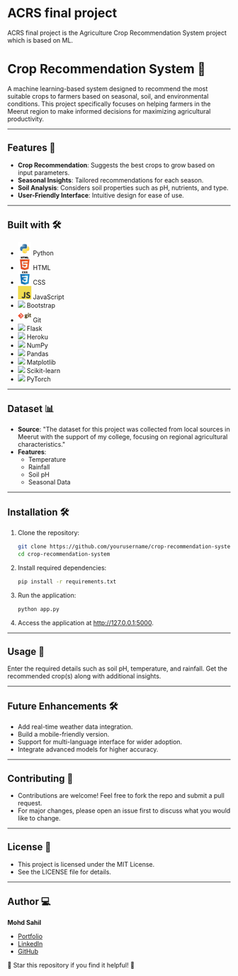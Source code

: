 # ACRS final project
 ACRS final project is the Agriculture Crop Recommendation System project which is based on ML.
# Crop Recommendation System 🌾

A machine learning-based system designed to recommend the most suitable crops to farmers based on seasonal, soil, and environmental conditions. This project specifically focuses on helping farmers in the Meerut region to make informed decisions for maximizing agricultural productivity.

---

## Features 🚀
- **Crop Recommendation**: Suggests the best crops to grow based on input parameters.
- **Seasonal Insights**: Tailored recommendations for each season.
- **Soil Analysis**: Considers soil properties such as pH, nutrients, and type.
- **User-Friendly Interface**: Intuitive design for ease of use.

---

## Built with 🛠️

<ul>
  <li><img height="30" src="https://raw.githubusercontent.com/github/explore/80688e429a7d4ef2fca1e82350fe8e3517d3494d/topics/python/python.png"> Python</li>
  <li><img height="30" src="https://raw.githubusercontent.com/github/explore/80688e429a7d4ef2fca1e82350fe8e3517d3494d/topics/html/html.png"> HTML</li>
  <li><img height="30" src="https://raw.githubusercontent.com/github/explore/80688e429a7d4ef2fca1e82350fe8e3517d3494d/topics/css/css.png"> CSS</li>
  <li><img height="30" src="https://raw.githubusercontent.com/github/explore/80688e429a7d4ef2fca1e82350fe8e3517d3494d/topics/javascript/javascript.png"> JavaScript</li>
  <li><img height="30" src="https://github.com/tomchen/stack-icons/raw/master/logos/bootstrap.svg"> Bootstrap</li>
  <li><img height="30" src="https://raw.githubusercontent.com/github/explore/80688e429a7d4ef2fca1e82350fe8e3517d3494d/topics/git/git.png"> Git</li>
  <li><img height="30" src="https://symbols.getvecta.com/stencil_80/56_flask.3a79b5a056.jpg"> Flask</li>
  <li><img height="30" src="https://cdn.iconscout.com/icon/free/png-256/heroku-225989.png"> Heroku</li>
  <li><img height="30" src="https://raw.githubusercontent.com/numpy/numpy/7e7f4adab814b223f7f917369a72757cd28b10cb/branding/icons/numpylogo.svg"> NumPy</li>
  <li><img height="30" src="https://raw.githubusercontent.com/pandas-dev/pandas/761bceb77d44aa63b71dda43ca46e8fd4b9d7422/web/pandas/static/img/pandas.svg"> Pandas</li>
  <li><img height="30" src="https://matplotlib.org/_static/logo2.svg"> Matplotlib</li>
  <li><img height="30" src="https://upload.wikimedia.org/wikipedia/commons/thumb/0/05/Scikit_learn_logo_small.svg/1280px-Scikit_learn_logo_small.svg.png"> Scikit-learn</li>
  <li><img height="30" src="https://raw.githubusercontent.com/pytorch/pytorch/39fa0b5d0a3b966a50dcd90b26e6c36942705d6d/docs/source/_static/img/pytorch-logo-dark.svg"> PyTorch</li>
</ul>


---

## Dataset 📊
- **Source**: "The dataset for this project was collected from local sources in Meerut with the support of my college, focusing on regional agricultural characteristics."
- **Features**:
  - Temperature
  - Rainfall
  - Soil pH
  - Seasonal Data

---

## Installation 🛠️

1. Clone the repository:
   ```bash
   git clone https://github.com/yourusername/crop-recommendation-system.git
   cd crop-recommendation-system
2. Install required dependencies:
   ```bash
   pip install -r requirements.txt
3. Run the application:
   ```bash
   python app.py
4. Access the application at http://127.0.0.1:5000.

---

## Usage 📖

   Enter the required details such as soil pH, temperature, and rainfall.
   Get the recommended crop(s) along with additional insights.
   
---

## Future Enhancements 🛠️

  - Add real-time weather data integration.
  - Build a mobile-friendly version.
  - Support for multi-language interface for wider adoption.
  - Integrate advanced models for higher accuracy.

---

## Contributing 🤝

  - Contributions are welcome! Feel free to fork the repo and submit a pull request.
  - For major changes, please open an issue first to discuss what you would like to change.

---

## License 📜

   - This project is licensed under the MIT License.
   - See the LICENSE file for details.   
   
---

## Author 💻

**Mohd Sahil**

- [Portfolio](https://radecoder.github.io/ptf/)
- [LinkedIn](https://www.linkedin.com/in/radecoder/)
- [GitHub](https://github.com/radecoder)

    
🌟 Star this repository if you find it helpful! 🌟

    
